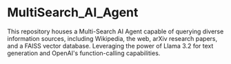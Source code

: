 # MultiSearch_AI_Agent
This repository houses a Multi-Search AI Agent capable of querying diverse information sources, including Wikipedia, the web, arXiv research papers, and a FAISS vector database.  Leveraging the power of Llama 3.2 for text generation and OpenAI's function-calling capabilities.
